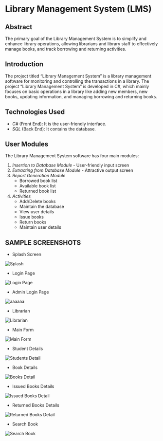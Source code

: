 # Library Management System (LMS)

## Abstract
The primary goal of the Library Management System is to simplify and enhance library operations, allowing librarians and library staff to effectively manage books, and track borrowing and returning activities.

## Introduction
The project titled “Library Management System” is a library management software for monitoring and controlling the transactions in a library. The project “Library Management System” is developed in C#, which mainly focuses on basic operations in a library like adding new members, new books, updating information, and managing borrowing and returning books.

## Technologies Used
- *C#* (Front End): It is the user-friendly interface.
- *SQL* (Back End): It contains the database.

## User Modules
The Library Management System software has four main modules:
1. *Insertion to Database Module* - User-friendly input screen
2. *Extracting from Database Module* - Attractive output screen
3. *Report Generation Module*
    - Borrowed book list
    - Available book list
    - Returned book list
4. *Activities*
    - Add/Delete books
    - Maintain the database
    - View user details
    - Issue books
    - Return books
    - Maintain user details

 ## SAMPLE SCREENSHOTS
- Splash Screen

 ![Splash](https://github.com/Ahmad-Murtaza2/Library-Management-System--LMS-/assets/142945526/52f2c31c-46c5-4567-a13a-fe6f2605ef17)

- Login Page

 ![Login Page](https://github.com/Ahmad-Murtaza2/Library-Management-System--LMS-/assets/142945526/24d770e8-aa10-4c61-8e7e-ed25e418e28c)

- Admin Login Page

![aaaaaa](https://github.com/Ahmad-Murtaza2/Library-Management-System--LMS-/assets/142945526/fd4bdc49-8466-4ed4-ad22-47c3a95540a8)

- Librarian

![Librarian](https://github.com/Ahmad-Murtaza2/Library-Management-System--LMS-/assets/142945526/6eb02440-642f-4040-b53a-04a19385b1e6)

- Main Form

![Main Form](https://github.com/Ahmad-Murtaza2/Library-Management-System--LMS-/assets/142945526/f81fe248-e4e5-4b51-9880-aad46edc4912)
  
- Student Details

![Students Detail](https://github.com/Ahmad-Murtaza2/Library-Management-System--LMS-/assets/142945526/fc139cc4-03ea-4d1e-afb3-7d48a50d209e)

- Book Details

![Books Detail](https://github.com/Ahmad-Murtaza2/Library-Management-System--LMS-/assets/142945526/ff1e1630-fd46-423e-93bc-0df1d4521b20)

- Issued Books Details

![Issued Books Detail](https://github.com/Ahmad-Murtaza2/Library-Management-System--LMS-/assets/142945526/8fcfd3eb-714e-4205-aad7-dfc2749d0436)

- Returned Books Details
  
![Returned Books Detail](https://github.com/Ahmad-Murtaza2/Library-Management-System--LMS-/assets/142945526/b38ada3f-4037-4c3c-9f18-fec73a66e407)

- Search Book

![Search Book](https://github.com/Ahmad-Murtaza2/Library-Management-System--LMS-/assets/142945526/f0118922-5d3a-41d7-9309-7b580c0405d7)
